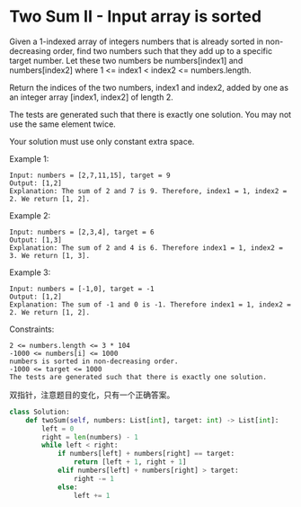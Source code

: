 # Two Sum II - Input array is sorted

Given a 1-indexed array of integers numbers that is already sorted in non-decreasing order, find two numbers such that they add up to a specific target number. Let these two numbers be numbers[index1] and numbers[index2] where 1 <= index1 < index2 <= numbers.length.

Return the indices of the two numbers, index1 and index2, added by one as an integer array [index1, index2] of length 2.

The tests are generated such that there is exactly one solution. You may not use the same element twice.

Your solution must use only constant extra space.

Example 1:

```
Input: numbers = [2,7,11,15], target = 9
Output: [1,2]
Explanation: The sum of 2 and 7 is 9. Therefore, index1 = 1, index2 = 2. We return [1, 2].
```

Example 2:

```
Input: numbers = [2,3,4], target = 6
Output: [1,3]
Explanation: The sum of 2 and 4 is 6. Therefore index1 = 1, index2 = 3. We return [1, 3].
```

Example 3:

```
Input: numbers = [-1,0], target = -1
Output: [1,2]
Explanation: The sum of -1 and 0 is -1. Therefore index1 = 1, index2 = 2. We return [1, 2].
```

Constraints:

```
2 <= numbers.length <= 3 * 104
-1000 <= numbers[i] <= 1000
numbers is sorted in non-decreasing order.
-1000 <= target <= 1000
The tests are generated such that there is exactly one solution.
```

双指针，注意题目的变化，只有一个正确答案。

```python
class Solution:
    def twoSum(self, numbers: List[int], target: int) -> List[int]:
        left = 0
        right = len(numbers) - 1
        while left < right:
            if numbers[left] + numbers[right] == target:
                return [left + 1, right + 1]
            elif numbers[left] + numbers[right] > target:
                right -= 1
            else:
                left += 1
```
